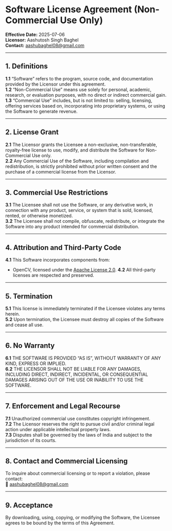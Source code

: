 
# Software License Agreement (Non-Commercial Use Only)

**Effective Date:** 2025-07-06  
**Licensor:** Aashutosh Singh Baghel  
**Contact:** aashubaghel08@gmail.com  

---

## 1. Definitions

**1.1** “Software” refers to the program, source code, and documentation provided by the Licensor under this agreement.  
**1.2** “Non-Commercial Use” means use solely for personal, academic, research, or evaluation purposes, with no direct or indirect commercial gain.  
**1.3** “Commercial Use” includes, but is not limited to: selling, licensing, offering services based on, incorporating into proprietary systems, or using the Software to generate revenue.

---

## 2. License Grant

**2.1** The Licensor grants the Licensee a non-exclusive, non-transferable, royalty-free license to use, modify, and distribute the Software for Non-Commercial Use only.  
**2.2** Any Commercial Use of the Software, including compilation and redistribution, is strictly prohibited without prior written consent and the purchase of a commercial license from the Licensor.

---

## 3. Commercial Use Restrictions

**3.1** The Licensee shall not use the Software, or any derivative work, in connection with any product, service, or system that is sold, licensed, rented, or otherwise monetized.  
**3.2** The Licensee shall not compile, obfuscate, redistribute, or integrate the Software into any product intended for commercial distribution.

---

## 4. Attribution and Third-Party Code

**4.1** This Software incorporates components from:
- OpenCV, licensed under the [Apache License 2.0](https://www.apache.org/licenses/LICENSE-2.0).
**4.2** All third-party licenses are respected and preserved.

---

## 5. Termination

**5.1** This license is immediately terminated if the Licensee violates any terms herein.  
**5.2** Upon termination, the Licensee must destroy all copies of the Software and cease all use.

---

## 6. No Warranty

**6.1** THE SOFTWARE IS PROVIDED “AS IS”, WITHOUT WARRANTY OF ANY KIND, EXPRESS OR IMPLIED.  
**6.2** THE LICENSOR SHALL NOT BE LIABLE FOR ANY DAMAGES, INCLUDING DIRECT, INDIRECT, INCIDENTAL, OR CONSEQUENTIAL DAMAGES ARISING OUT OF THE USE OR INABILITY TO USE THE SOFTWARE.

---

## 7. Enforcement and Legal Recourse

**7.1** Unauthorized commercial use constitutes copyright infringement.  
**7.2** The Licensor reserves the right to pursue civil and/or criminal legal action under applicable intellectual property laws.  
**7.3** Disputes shall be governed by the laws of India and subject to the jurisdiction of its courts.

---

## 8. Contact and Commercial Licensing

To inquire about commercial licensing or to report a violation, please contact:  
📧 aashubaghel08@gmail.com

---

## 9. Acceptance

By downloading, using, copying, or modifying the Software, the Licensee agrees to be bound by the terms of this Agreement.
